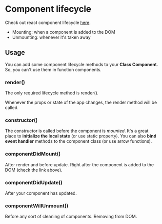 # Component lifecycle

Check out react component lifecycle [here](http://projects.wojtekmaj.pl/react-lifecycle-methods-diagram/).

- Mounting: when a component is added to the DOM
- Unmounting: whenever it's taken away

## Usage

You can add some component lifecycle methods to your **Class Component**. So, you can't use them in function components.

### render()

The only required lifecycle method is render().

Whenever the props or state of the app changes, the render method will be called.

### constructor()

The constructor is called before the component is *mounted*. It's a great place to **initialize the local state** (or use static property). You can also **bind event handler** methods to the component class (or use arrow functions).

### componentDidMount()

After render and before update. Right after the component is added to the DOM (check the link above).

### componentDidUpdate()

After your component has updated.

### componentWillUnmount()

Before any sort of cleaning of components. Removing from DOM.
